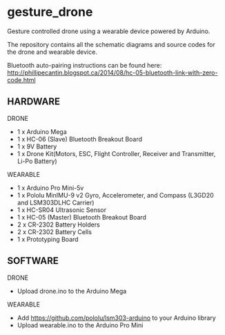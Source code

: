 gesture_drone
=============

Gesture controlled drone using a wearable device powered by Arduino.

The repository contains all the schematic diagrams and source codes for the drone and wearable device.

Bluetooth auto-pairing instructions can be found here: http://phillipecantin.blogspot.ca/2014/08/hc-05-bluetooth-link-with-zero-code.html

HARDWARE
--------------
DRONE
- 1 x Arduino Mega
- 1 x HC-06 (Slave) Bluetooth Breakout Board
- 1 x 9V Battery
- 1 x Drone Kit(Motors, ESC, Flight Controller, Receiver and Transmitter, Li-Po Battery)

WEARABLE
- 1 x Arduino Pro Mini-5v
- 1 x Pololu MinIMU-9 v2 Gyro, Accelerometer, and Compass (L3GD20 and LSM303DLHC Carrier)
- 1 x HC-SR04 Ultrasonic Sensor
- 1 x HC-05 (Master) Bluetooth Breakout Board
- 2 x CR-2302 Battery Holders
- 2 x CR-2302 Battery Cells
- 1 x Prototyping Board
    
    
SOFTWARE
--------------
DRONE
- Upload drone.ino to the Arduino Mega
  
WEARABLE
- Add https://github.com/pololu/lsm303-arduino to your Arduino library
- Upload wearable.ino to the Arduino Pro Mini

    
